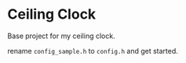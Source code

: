 # Ceiling Clock

Base project for my ceiling clock.

rename `config_sample.h` to `config.h` and get started.